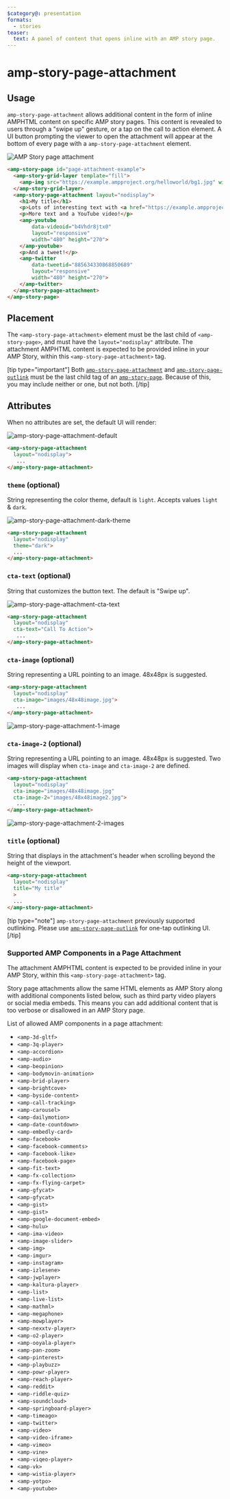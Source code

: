 ```yaml
---
$category@: presentation
formats:
  - stories
teaser:
  text: A panel of content that opens inline with an AMP story page.
---
```


<!--
Copyright 2019 The AMP HTML Authors. All Rights Reserved.

Licensed under the Apache License, Version 2.0 (the "License");
you may not use this file except in compliance with the License.
You may obtain a copy of the License at

      http://www.apache.org/licenses/LICENSE-2.0

Unless required by applicable law or agreed to in writing, software
distributed under the License is distributed on an "AS-IS" BASIS,
WITHOUT WARRANTIES OR CONDITIONS OF ANY KIND, either express or implied.
See the License for the specific language governing permissions and
limitations under the License.
-->

# amp-story-page-attachment

## Usage

`amp-story-page-attachment` allows additional content in the form of inline AMPHTML content on specific AMP story pages. This content is revealed to users through a "swipe up" gesture, or a tap on the call to action element.
A UI button prompting the viewer to open the attachment will appear at the bottom of every page with a `amp-story-page-attachment` element.

<amp-img alt="AMP Story page attachment" layout="fixed" src="img/amp-story-page-attachment.gif" width="240" height="480">
  <noscript>
    <img alt="AMP Story page attachment" src="img/amp-story-page-attachment.gif" />
  </noscript>
</amp-img>

```html
<amp-story-page id="page-attachment-example">
  <amp-story-grid-layer template="fill">
    <amp-img src="https://example.ampproject.org/helloworld/bg1.jpg" width="900" height="1600">
  </amp-story-grid-layer>
  <amp-story-page-attachment layout="nodisplay">
    <h1>My title</h1>
    <p>Lots of interesting text with <a href="https://example.ampproject.org">links</a>!</p>
    <p>More text and a YouTube video!</p>
    <amp-youtube
        data-videoid="b4Vhdr8jtx0"
        layout="responsive"
        width="480" height="270">
    </amp-youtube>
    <p>And a tweet!</p>
    <amp-twitter
        data-tweetid="885634330868850689"
        layout="responsive"
        width="480" height="270">
    </amp-twitter>
  </amp-story-page-attachment>
</amp-story-page>
```

## Placement

The `<amp-story-page-attachment>` element must be the last child of `<amp-story-page>`, and must have the `layout="nodisplay"` attribute. The attachment AMPHTML content is expected to be provided inline in your AMP Story, within this `<amp-story-page-attachment>` tag.

[tip type="important"]
Both [`amp-story-page-attachment`](amp-story-page-attachment.md) and [`amp-story-page-outlink`](amp-story-page-outlink.md) must be the last child tag of an [`amp-story-page`](amp-story-page.md). Because of this, you may include neither or one, but not both.
[/tip]

## Attributes

When no attributes are set, the default UI will render:

![amp-story-page-attachment-default](img/amp-story-page-attachment-default.jpeg)

```html
<amp-story-page-attachment
  layout="nodisplay">
   ...
</amp-story-page-attachment>
```

### `theme` (optional)

String representing the color theme, default is `light`. Accepts values `light` & `dark`.

![amp-story-page-attachment-dark-theme](img/amp-story-page-attachment-dark-theme.jpeg)

```html
<amp-story-page-attachment
  layout="nodisplay"
  theme="dark">
  ...
</amp-story-page-attachment>
```

### `cta-text` (optional)

String that customizes the button text. The default is "Swipe up".

![amp-story-page-attachment-cta-text](img/amp-story-page-attachment-cta-text.jpeg)

```html
<amp-story-page-attachment
  layout="nodisplay"
  cta-text="Call To Action">
   ...
</amp-story-page-attachment>
```

### `cta-image` (optional)

String representing a URL pointing to an image. 48x48px is suggested.

```html
<amp-story-page-attachment
  layout="nodisplay"
  cta-image="images/48x48image.jpg">
   ...
</amp-story-page-attachment>
```

![amp-story-page-attachment-1-image](img/amp-story-page-attachment-1-image.jpeg)

### `cta-image-2` (optional)

String representing a URL pointing to an image. 48x48px is suggested. Two images will display when `cta-image` and `cta-image-2` are defined.

```html
<amp-story-page-attachment
  layout="nodisplay"
  cta-image="images/48x48image.jpg"
  cta-image-2="images/48x48image2.jpg">
   ...
</amp-story-page-attachment>
```

![amp-story-page-attachment-2-images](img/amp-story-page-attachment-2-images.jpeg)

### `title` (optional)

String that displays in the attachment's header when scrolling beyond the height of the viewport.

```html
<amp-story-page-attachment
  layout="nodisplay"
  title="My title"
  >
  ...
</amp-story-page-attachment>
```

[tip type="note"]
`amp-story-page-attachment` previously supported outlinking. Please use [`amp-story-page-outlink`](https://amp.dev/documentation/components/amp-story-page-outlink/?format=stories) for one-tap outlinking UI.
[/tip]

### Supported AMP Components in a Page Attachment

The attachment AMPHTML content is expected to be provided inline in your AMP Story, within this `<amp-story-page-attachment>` tag.

Story page attachments allow the same HTML elements as AMP Story along with additional components listed below, such as third party video players or social media embeds. This means you can add additional content that is too verbose or disallowed in an AMP Story page.

List of allowed AMP components in a page attachment:

<ul>
  <li><code>&lt;amp-3d-gltf></code></li>
  <li><code>&lt;amp-3q-player></code></li>
  <li><code>&lt;amp-accordion></code></li>
  <li><code>&lt;amp-audio></code></li>
  <li><code>&lt;amp-beopinion></code></li>
  <li><code>&lt;amp-bodymovin-animation></code></li>
  <li><code>&lt;amp-brid-player></code></li>
  <li><code>&lt;amp-brightcove></code></li>
  <li><code>&lt;amp-byside-content></code></li>
  <li><code>&lt;amp-call-tracking></code></li>
  <li><code>&lt;amp-carousel></code></li>
  <li><code>&lt;amp-dailymotion></code></li>
  <li><code>&lt;amp-date-countdown></code></li>
  <li><code>&lt;amp-embedly-card></code></li>
  <li><code>&lt;amp-facebook></code></li>
  <li><code>&lt;amp-facebook-comments></code></li>
  <li><code>&lt;amp-facebook-like></code></li>
  <li><code>&lt;amp-facebook-page></code></li>
  <li><code>&lt;amp-fit-text></code></li>
  <li><code>&lt;amp-fx-collection></code></li>
  <li><code>&lt;amp-fx-flying-carpet></code></li>
  <li><code>&lt;amp-gfycat></code></li>
  <li><code>&lt;amp-gfycat></code></li>
  <li><code>&lt;amp-gist></code></li>
  <li><code>&lt;amp-gist></code></li>
  <li><code>&lt;amp-google-document-embed></code></li>
  <li><code>&lt;amp-hulu></code></li>
  <li><code>&lt;amp-ima-video></code></li>
  <li><code>&lt;amp-image-slider></code></li>
  <li><code>&lt;amp-img></code></li>
  <li><code>&lt;amp-imgur></code></li>
  <li><code>&lt;amp-instagram></code></li>
  <li><code>&lt;amp-izlesene></code></li>
  <li><code>&lt;amp-jwplayer></code></li>
  <li><code>&lt;amp-kaltura-player></code></li>
  <li><code>&lt;amp-list></code></li>
  <li><code>&lt;amp-live-list></code></li>
  <li><code>&lt;amp-mathml></code></li>
  <li><code>&lt;amp-megaphone></code></li>
  <li><code>&lt;amp-mowplayer></code></li>
  <li><code>&lt;amp-nexxtv-player></code></li>
  <li><code>&lt;amp-o2-player></code></li>
  <li><code>&lt;amp-ooyala-player></code></li>
  <li><code>&lt;amp-pan-zoom></code></li>
  <li><code>&lt;amp-pinterest></code></li>
  <li><code>&lt;amp-playbuzz></code></li>
  <li><code>&lt;amp-powr-player></code></li>
  <li><code>&lt;amp-reach-player></code></li>
  <li><code>&lt;amp-reddit></code></li>
  <li><code>&lt;amp-riddle-quiz></code></li>
  <li><code>&lt;amp-soundcloud></code></li>
  <li><code>&lt;amp-springboard-player></code></li>
  <li><code>&lt;amp-timeago></code></li>
  <li><code>&lt;amp-twitter></code></li>
  <li><code>&lt;amp-video></code></li>
  <li><code>&lt;amp-video-iframe></code></li>
  <li><code>&lt;amp-vimeo></code></li>
  <li><code>&lt;amp-vine></code></li>
  <li><code>&lt;amp-viqeo-player></code></li>
  <li><code>&lt;amp-vk></code></li>
  <li><code>&lt;amp-wistia-player></code></li>
  <li><code>&lt;amp-yotpo></code></li>
  <li><code>&lt;amp-youtube></code></li>
</ul>
